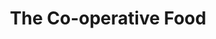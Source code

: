 ---
title: "The Co-operative Food"
url: /harrogate/the-co-operative-food-high-street/
shop: supermarket
---